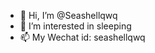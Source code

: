 - 👋 Hi, I’m @Seashellqwq
- 👀 I’m interested in sleeping
- 📫 My Wechat id: seashellqwq

<!---
Seashellqwq/Seashellqwq is a ✨ special ✨ repository because its `README.md` (this file) appears on your GitHub profile.
You can click the Preview link to take a look at your changes.
--->
